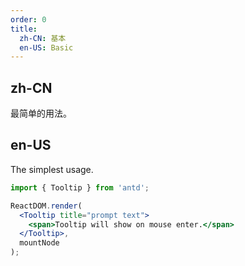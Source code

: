 ```yaml
---
order: 0
title:
  zh-CN: 基本
  en-US: Basic
---
```


## zh-CN

最简单的用法。

## en-US

The simplest usage.

````jsx
import { Tooltip } from 'antd';

ReactDOM.render(
  <Tooltip title="prompt text">
    <span>Tooltip will show on mouse enter.</span>
  </Tooltip>,
  mountNode
);
````
